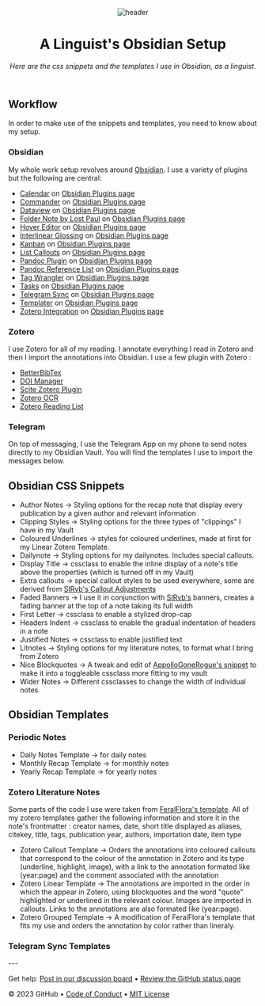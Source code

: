 <header>

![header](https://i.imgur.com/ptYxyf2.jpeg)

# A Linguist's Obsidian Setup

_Here are the css snippets and the templates I use in Obsidian, as a linguist._

</header>

## Workflow

In order to make use of the snippets and templates, you need to know about my setup.

### Obsidian

My whole work setup revolves around [Obsidian](https://obsidian.md/).  I use a variety of plugins but the following are central:
- [Calendar](https://github.com/liamcain/obsidian-calendar-plugin) on [Obsidian Plugins page](https://obsidian.md/plugins?id=calendar)
- [Commander](https://github.com/phibr0/obsidian-commander) on [Obsidian Plugins page](https://obsidian.md/plugins?id=cmdr)
- [Dataview](https://github.com/blacksmithgu/obsidian-dataview) on [Obsidian Plugins page](https://obsidian.md/plugins?id=dataview)
- [Folder Note by Lost Paul](https://github.com/LostPaul/obsidian-folder-notes) on [Obsidian Plugins page](https://obsidian.md/plugins?id=folder-notes)
- [Hover Editor](https://github.com/nothingislost/obsidian-hover-editor) on [Obsidian Plugins page](https://obsidian.md/plugins?id=obsidian-hover-editor)
- [Interlinear Glossing](https://github.com/Mijyuoon/obsidian-ling-gloss) on [Obsidian Plugins page](https://obsidian.md/plugins?id=ling-gloss)
- [Kanban](https://github.com/mgmeyers/obsidian-kanban) on [Obsidian Plugins page](https://obsidian.md/plugins?id=obsidian-kanban)
- [List Callouts](https://github.com/mgmeyers/obsidian-list-callouts) on [Obsidian Plugins page](https://obsidian.md/plugins?id=obsidian-list-callouts)
- [Pandoc Plugin](https://github.com/OliverBalfour/obsidian-pandoc) on [Obsidian Plugins page](https://obsidian.md/plugins?id=obsidian-pandoc)
- [Pandoc Reference List](https://github.com/mgmeyers/obsidian-pandoc-reference-list) on [Obsidian Plugins page](https://obsidian.md/plugins?id=obsidian-pandoc-reference-list)
- [Tag Wrangler](https://github.com/pjeby/tag-wrangler) on [Obsidian Plugins page](https://obsidian.md/plugins?id=tag-wrangler)
- [Tasks](https://github.com/obsidian-tasks-group/obsidian-tasks) on [Obsidian Plugins page](https://obsidian.md/plugins?id=obsidian-tasks-plugin)
- [Telegram Sync](https://github.com/soberhacker/obsidian-telegram-sync) on [Obsidian Plugins page](https://obsidian.md/plugins?id=telegram-sync)
- [Templater](https://github.com/SilentVoid13/Templater) on [Obsidian Plugins page](https://obsidian.md/plugins?id=templater-obsidian)
- [Zotero Integration](https://github.com/mgmeyers/obsidian-zotero-integration) on [Obsidian Plugins page](https://obsidian.md/plugins?id=obsidian-zotero-desktop-connector)

### Zotero

I use Zotero for all of my reading. I annotate everything I read in Zotero and then I import the annotations into Obsidian. I use a few plugin with Zotero :

- [BetterBibTex](https://retorque.re/zotero-better-bibtex/)
- [DOI Manager](https://github.com/bwiernik/zotero-shortdoi)
- [Scite Zotero Plugin](https://github.com/scitedotai/scite-zotero-plugin)
- [Zotero OCR](https://github.com/UB-Mannheim/zotero-ocr)
- [Zotero Reading List](https://github.com/Dominic-DallOsto/zotero-reading-list)

### Telegram 

On top of messaging, I use the Telegram App on my phone to send notes directly to my Obsidian Vault. You will find the templates I use to import the messages below. 


## Obsidian CSS Snippets

- Author Notes -> Styling options for the recap note that display every publication by a given author and relevant information
- Clipping Styles -> Styling options for the three types of "clippings" I have in my Vault
- Coloured Underlines -> styles for coloured underlines, made at first for my Linear Zotero Template.
- Dailynote -> Styling options for my dailynotes. Includes special callouts. 
- Display Title -> cssclass to enable the inline display of a note's title above the properties (which is turned off in my Vault)
- Extra callouts -> special callout styles to be used everywhere, some are derived from [SIRvb's Callout Adjustments](https://publish.obsidian.md/slrvb-docs/ITS+Theme/)
- Faded Banners -> I use it in conjunction with [SIRvb's](https://publish.obsidian.md/slrvb-docs/ITS+Theme/Image+Adjustments) banners, creates a fading banner at the top of a note taking its full width
- First Letter -> cssclass to enable a stylized drop-cap
- Headers Indent -> cssclass to enable the gradual indentation of headers in a note
- Justified Notes -> cssclass to enable justified text
- Litnotes -> Styling options for my literature notes, to format what I bring from Zotero
- Nice Blockquotes -> A tweak and edit of [AppolloGoneRogue's snippet](https://forum.obsidian.md/t/how-to-achieve-css-code-snippets/8474/244?u) to make it into a toggleable cssclass more fitting to my vault
- Wider Notes -> Different cssclasses to change the width of individual notes


## Obsidian Templates

### Periodic Notes 
- Daily Notes Template -> for daily notes
- Monthly Recap Template -> for monthly notes
- Yearly Recap Template -> for yearly notes

### Zotero Literature Notes
Some parts of the code I use were taken from [FeralFlora's template](https://gist.github.com/FeralFlora/78f494c1862ce4457cef28d9d9ba5a01). 
All of my zotero templates gather the following information and store it in the note's frontmatter : creator names, date, short title displayed as aliases, citekey, title, tags, publication year, authors, importation date, item type

- Zotero Callout Template -> Orders the annotations into coloured callouts that correspond to the colour of the annotation in Zotero and its type (underline, highlight, image), with a link to the annotation formated like (year:page) and the comment associated with the annotation
- Zotero Linear Template -> The annotations are imported in the order in which the appear in Zotero, using blockquotes and the word "quote" highlighted or underlined in the relevant colour. Images are imported in callouts. Links to the annotations are also formated like (year:page).
- Zotero Grouped Template -> A modification of FeralFlora's template that fits my use and orders the annotation by color rather than lineraly.

### Telegram Sync Templates

<footer>
---

Get help: [Post in our discussion board](https://github.com/orgs/skills/discussions/categories/github-pages) &bull; [Review the GitHub status page](https://www.githubstatus.com/)

&copy; 2023 GitHub &bull; [Code of Conduct](https://www.contributor-covenant.org/version/2/1/code_of_conduct/code_of_conduct.md) &bull; [MIT License](https://gh.io/mit)

</footer>

